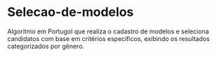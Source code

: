 # Selecao-de-modelos
Algoritmo em Portugol que realiza o cadastro de modelos e seleciona candidatos com base em critérios específicos, exibindo os resultados categorizados por gênero.
